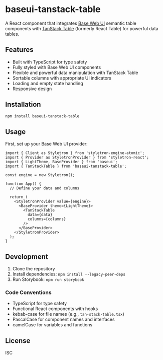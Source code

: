 # baseui-tanstack-table

A React component that integrates [Base Web UI](https://baseweb.design/) semantic table components with [TanStack Table](https://tanstack.com/table/latest) (formerly React Table) for powerful data tables.

## Features

- Built with TypeScript for type safety
- Fully styled with Base Web UI components
- Flexible and powerful data manipulation with TanStack Table
- Sortable columns with appropriate UI indicators
- Loading and empty state handling
- Responsive design

## Installation

```bash
npm install baseui-tanstack-table
```

## Usage

First, set up your Base Web UI provider:

```tsx
import { Client as Styletron } from 'styletron-engine-atomic';
import { Provider as StyletronProvider } from 'styletron-react';
import { LightTheme, BaseProvider } from 'baseui';
import { TanStackTable } from 'baseui-tanstack-table';

const engine = new Styletron();

function App() {
  // Define your data and columns
  
  return (
    <StyletronProvider value={engine}>
      <BaseProvider theme={LightTheme}>
        <TanStackTable 
          data={data} 
          columns={columns} 
        />
      </BaseProvider>
    </StyletronProvider>
  );
}
```

## Development

1. Clone the repository
2. Install dependencies: `npm install --legacy-peer-deps`
3. Run Storybook: `npm run storybook`

### Code Conventions

- TypeScript for type safety
- Functional React components with hooks
- kebab-case for file names (e.g., `tan-stack-table.tsx`)
- PascalCase for component names and interfaces
- camelCase for variables and functions

## License

ISC